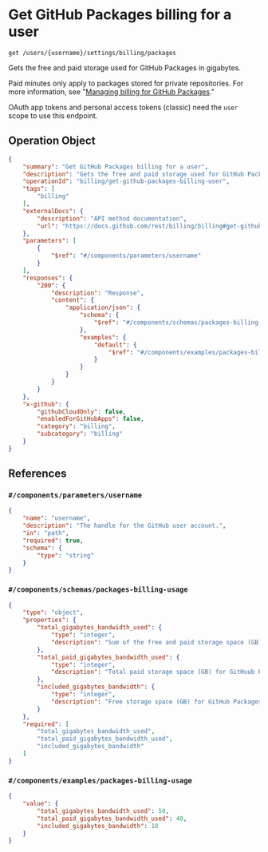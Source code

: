 # Get GitHub Packages billing for a user

`get /users/{username}/settings/billing/packages`

Gets the free and paid storage used for GitHub Packages in gigabytes.

Paid minutes only apply to packages stored for private repositories. For more information, see "[Managing billing for GitHub Packages](https://docs.github.com/github/setting-up-and-managing-billing-and-payments-on-github/managing-billing-for-github-packages)."

OAuth app tokens and personal access tokens (classic) need the `user` scope to use this endpoint.

## Operation Object

```json
{
    "summary": "Get GitHub Packages billing for a user",
    "description": "Gets the free and paid storage used for GitHub Packages in gigabytes.\n\nPaid minutes only apply to packages stored for private repositories. For more information, see \"[Managing billing for GitHub Packages](https://docs.github.com/github/setting-up-and-managing-billing-and-payments-on-github/managing-billing-for-github-packages).\"\n\nOAuth app tokens and personal access tokens (classic) need the `user` scope to use this endpoint.",
    "operationId": "billing/get-github-packages-billing-user",
    "tags": [
        "billing"
    ],
    "externalDocs": {
        "description": "API method documentation",
        "url": "https://docs.github.com/rest/billing/billing#get-github-packages-billing-for-a-user"
    },
    "parameters": [
        {
            "$ref": "#/components/parameters/username"
        }
    ],
    "responses": {
        "200": {
            "description": "Response",
            "content": {
                "application/json": {
                    "schema": {
                        "$ref": "#/components/schemas/packages-billing-usage"
                    },
                    "examples": {
                        "default": {
                            "$ref": "#/components/examples/packages-billing-usage"
                        }
                    }
                }
            }
        }
    },
    "x-github": {
        "githubCloudOnly": false,
        "enabledForGitHubApps": false,
        "category": "billing",
        "subcategory": "billing"
    }
}
```

## References

### `#/components/parameters/username`

```json
{
    "name": "username",
    "description": "The handle for the GitHub user account.",
    "in": "path",
    "required": true,
    "schema": {
        "type": "string"
    }
}
```

### `#/components/schemas/packages-billing-usage`

```json
{
    "type": "object",
    "properties": {
        "total_gigabytes_bandwidth_used": {
            "type": "integer",
            "description": "Sum of the free and paid storage space (GB) for GitHuub Packages."
        },
        "total_paid_gigabytes_bandwidth_used": {
            "type": "integer",
            "description": "Total paid storage space (GB) for GitHuub Packages."
        },
        "included_gigabytes_bandwidth": {
            "type": "integer",
            "description": "Free storage space (GB) for GitHub Packages."
        }
    },
    "required": [
        "total_gigabytes_bandwidth_used",
        "total_paid_gigabytes_bandwidth_used",
        "included_gigabytes_bandwidth"
    ]
}
```

### `#/components/examples/packages-billing-usage`

```json
{
    "value": {
        "total_gigabytes_bandwidth_used": 50,
        "total_paid_gigabytes_bandwidth_used": 40,
        "included_gigabytes_bandwidth": 10
    }
}
```